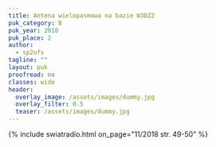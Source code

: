 ```yaml
---
title: Antena wielopasmowa na bazie W3DZZ
puk_category: B
puk_year: 2018
puk_place: 2
author: 
  - sp2ofs
tagline: ""
layout: puk
proofread: no
classes: wide
header:
  overlay_image: /assets/images/dummy.jpg
  overlay_filter: 0.5
  teaser: /assets/images/dummy.jpg
---
```





{% include swiatradio.html on_page="11/2018 str. 49-50" %}

 








